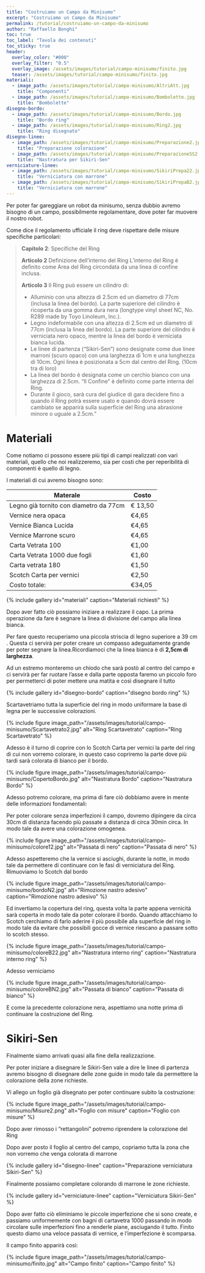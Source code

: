 ```yaml
---
title: "Costruiamo un Campo da Minisumo"
excerpt: "Costruiamo un Campo da Minisumo"
permalink: /tutorial/costruiamo-un-campo-da-minisumo
author: "Raffaello Bonghi"
toc: true
toc_label: "Tavola dei contenuti"
toc_sticky: true
header:
  overlay_color: "#000"
  overlay_filter: "0.5"
  overlay_image: /assets/images/tutorial/campo-minisumo/finito.jpg
  teaser: /assets/images/tutorial/campo-minisumo/finito.jpg
materiali:
  - image_path: /assets/images/tutorial/campo-minisumo/AltriAtt.jpg
    title: "Componenti"
  - image_path: /assets/images/tutorial/campo-minisumo/Bombolette.jpg
    title: "Bombolette"
disegno-bordo:
  - image_path: /assets/images/tutorial/campo-minisumo/Bordo.jpg
    title: "Bordo ring"
  - image_path: /assets/images/tutorial/campo-minisumo/Ring2.jpg
    title: "Ring disegnato"
disegno-linee:
  - image_path: /assets/images/tutorial/campo-minisumo/Preparazione2.jpg
    title: "Preparazione colorazione"
  - image_path: /assets/images/tutorial/campo-minisumo/PreparazioneSS2.jpg
    title: "Nastratura per Sikiri-Sen"
verniciature-linee:
  - image_path: /assets/images/tutorial/campo-minisumo/SikiriPrepa22.jpg
    title: "Verniciatura con marrone"
  - image_path: /assets/images/tutorial/campo-minisumo/SikiriPrepaB2.jpg
    title: "Verniciatura con marrone"
---
```


Per poter far gareggiare un robot da minisumo, senza dubbio avremo bisogno di un campo, possibilmente regolamentare, dove poter far muovere il nostro robot.

Come dice il regolamento ufficiale il ring deve rispettare delle misure specifiche particolari:

> **Capitolo 2**: Specifiche del Ring
>
> **Articolo 2** Definizione dell’interno del Ring L’interno del Ring è definito come Area del Ring circondata da una linea di confine inclusa.
>
> **Articolo 3** Il Ring può essere un cilindro di:
>
> * Alluminio con una altezza di 2.5cm ed un diametro di 77cm (inclusa la linea del bordo). La parte superiore del cilindro è ricoperta da una gomma dura nera (longtype vinyl sheet NC, No. R289 made by Toyo Linoleum, Inc.).
> * Legno indeformabile con una altezza di 2.5cm ed un diametro di 77cm (inclusa la linea del bordo). La parte superiore del cilindro è verniciata nero opaco, mentre la linea del bordo è verniciata bianca lucida.
> * Le linee di partenza (“Sikiri-Sen”) sono designate come due linee marroni (scuro opaco) con una larghezza di 1cm e una lunghezza di 10cm. Ogni linea è posizionata a 5cm dal centro del Ring. (10cm tra di loro)
> * La linea del bordo è designata come un cerchio bianco con una larghezza di 2.5cm. “Il Confine” è definito come parte interna del Ring.
> * Durante il gioco, sarà cura del giudice di gara decidere fino a quando il Ring potrà essere usato e quando dovrà essere cambiato se apparirà sulla superficie del Ring una abrasione minore o uguale a 2.5cm.”

# Materiali

Come notiamo ci possono essere più tipi di campi realizzati con vari materiali, quello che noi realizzeremo, sia per costi che per reperibilità di componenti è quello di legno.

I materiali di cui avremo bisogno sono:

| Materale | Costo |
|----------|-------|
| Legno già tornito con diametro da 77cm | € 13,50 |
| Vernice nera opaca | €4,65 |
| Vernice Bianca Lucida | €4,65 |
| Vernice Marrone scuro | €4,65 |
| Carta Vetrata 100 | €1,00 |
| Carta Vetrata 1000 due fogli | €1,60 |
| Carta vetrata 180 | €1,50 |
| Scotch Carta per vernici | €2,50 |
| Costo totale: | €34,05 |

{% include gallery id="materiali" caption="Materiali richiesti" %}

Dopo aver fatto ciò possiamo iniziare a realizzare il capo.
La prima operazione da fare è segnare la linea di divisione del campo alla linea bianca.

Per fare questo recuperiamo una piccola striscia di legno superiore a 39 cm . Questa ci servirà per poter creare un compasso adeguatamente grande per poter segnare la linea.Ricordiamoci che la linea bianca è di **2,5cm di larghezza**.

Ad un estremo monteremo un chiodo che sarà postò al centro del campo e ci servirà per far ruotare l’asse e dalla parte opposta faremo un piccolo foro per permetterci di poter mettere una matita e così disegnare il tutto

{% include gallery id="disegno-bordo" caption="disegno bordo ring" %}

Scartavetriamo tutta la superficie del ring in modo uniformare la base di legna per le successive colorazioni.

{% include figure image_path="/assets/images/tutorial/campo-minisumo/Scartavetrato2.jpg" alt="Ring Scartavetrato" caption="Ring Scartavetrato" %}

Adesso è il turno di coprire con lo Scotch Carta per vernici la parte del ring di cui non vorremo colorare, in questo caso copriremo la parte dove più tardi sarà colorata di bianco per il bordo.

{% include figure image_path="/assets/images/tutorial/campo-minisumo/CopertoBordo.jpg" alt="Nastratura Bordo" caption="Nastratura Bordo" %}

Adesso potremo colorare, ma prima di fare ciò dobbiamo avere in mente delle informazioni fondamentali:

Per poter colorare senza imperfezioni il campo, dovremo dipingere da circa 30cm di distanza facendo più passate a distanza di circa 30min circa. In modo tale da avere una colorazione omogenea.

{% include figure image_path="/assets/images/tutorial/campo-minisumo/colore12.jpg" alt="Passata di nero" caption="Passata di nero" %}

Adesso aspetteremo che la vernice si asciughi, durante la notte, in modo tale da permettere di continuare con le fasi di verniciatura del Ring. Rimuoviamo lo Scotch dal bordo

{% include figure image_path="/assets/images/tutorial/campo-minisumo/bordoN2.jpg" alt="Rimozione nastro adesivo" caption="Rimozione nastro adesivo" %}

Ed invertiamo la copertura del ring, questa volta la parte appena vernicità sarà coperta in modo tale da poter colorare il bordo.
Quando attacchiamo lo Scotch cerchiamo di farlo aderire il più possibile alla superficie del ring in modo tale da evitare che possibili gocce di vernice riescano a passare sotto lo scotch stesso.

{% include figure image_path="/assets/images/tutorial/campo-minisumo/coloreB22.jpg" alt="Nastratura interno ring" caption="Nastratura interno ring" %}

Adesso verniciamo

{% include figure image_path="/assets/images/tutorial/campo-minisumo/coloreBN2.jpg" alt="Passata di bianco" caption="Passata di bianco" %}

E come la precedente colorazione nera, aspettiamo una notte prima di continuare la costruzione del Ring.

# Sikiri-Sen

Finalmente siamo arrivati quasi alla fine della realizzazione.

Per poter iniziare a disegnare le Sikiri-Sen vale a dire le linee di partenza avremo bisogno di disegnare delle zone guide in modo tale da permettere la colorazione della zone richieste.

Vi allego un foglio già disegnato per poter continuare subito la costruzione:

{% include figure image_path="/assets/images/tutorial/campo-minisumo/Misure2.png" alt="Foglio con misure" caption="Foglio con misure" %}

Dopo aver rimosso i “rettangolini” potremo riprendere la colorazione del Ring

Dopo aver posto il foglio al centro del campo, copriamo tutta la zona che non vorremo che venga colorata di marrone

{% include gallery id="disegno-linee" caption="Preparazione verniciatura Sikiri-Sen" %}

Finalmente possiamo completare colorando di marrone le zone richieste.

{% include gallery id="verniciature-linee" caption="Verniciatura Sikiri-Sen" %}

Dopo aver fatto ciò eliminiamo le piccole imperfezione che si sono create, e passiamo uniformemente con bagni di cartavetra 1000 passando in modo circolare sulle imperfezioni fino a renderle piane, asciugando il tutto.
Finito questo diamo una veloce passata di vernice, e l’imperfezione è scomparsa.

Il campo finito apparirà così:

{% include figure image_path="/assets/images/tutorial/campo-minisumo/finito.jpg" alt="Campo finito" caption="Campo finito" %}


